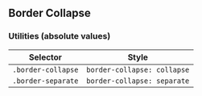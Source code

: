 ## Border Collapse

### Utilities (absolute values)

| Selector           | Style                       |
| ------------------ | --------------------------- |
| `.border-collapse` | `border-collapse: collapse` |
| `.border-separate` | `border-collapse: separate` |
